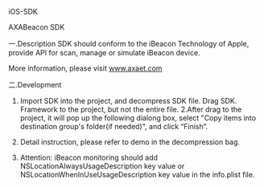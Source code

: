iOS-SDK

AXABeacon SDK

一.Description
SDK should conform to the iBeacon Technology of Apple, provide API for scan, manage or simulate iBeacon device. 

More information, please visit www.axaet.com

二.Development
1. Import SDK into the project, and decompress SDK file. Drag SDK. Framework to the project, but not the entire file. 
2.After drag to the project, it will pop up the following dialong box, select "Copy items into destination group's folder(if needed)", and click “Finish”.

3. Detail instruction, please refer to demo in the decompression bag. 

4. Attention: iBeacon monitoring should add NSLocationAlwaysUsageDescription key value or NSLocationWhenInUseUsageDescription key value in the info.plist file.
